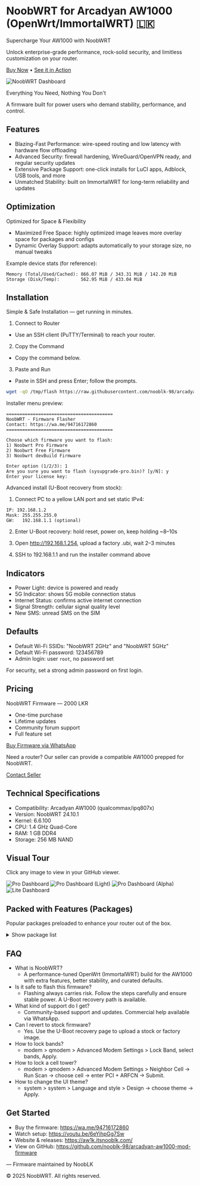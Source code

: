 # NoobWRT for Arcadyan AW1000 (OpenWrt/ImmortalWRT) 🇱🇰

Supercharge Your AW1000 with NoobWRT

Unlock enterprise-grade performance, rock-solid security, and limitless customization on your router.

[Buy Now](https://wa.me/94716172860) • [See it in Action](https://youtu.be/6eYihpGg7Sw)

![NoobWRT Dashboard](/images/main.png)

Everything You Need, Nothing You Don't

A firmware built for power users who demand stability, performance, and control.

## Features

- Blazing-Fast Performance: wire-speed routing and low latency with hardware flow offloading
- Advanced Security: firewall hardening, WireGuard/OpenVPN ready, and regular security updates
- Extensive Package Support: one-click installs for LuCI apps, Adblock, USB tools, and more
- Unmatched Stability: built on ImmortalWRT for long-term reliability and updates

## Optimization

Optimized for Space & Flexibility

- Maximized Free Space: highly optimized image leaves more overlay space for packages and configs
- Dynamic Overlay Support: adapts automatically to your storage size, no manual tweaks

Example device stats (for reference):

```
Memory (Total/Used/Cached): 866.07 MiB / 343.31 MiB / 142.20 MiB
Storage (Disk/Temp):        562.95 MiB / 433.04 MiB
```

## Installation

Simple & Safe Installation — get running in minutes.

1) Connect to Router
- Use an SSH client (PuTTY/Terminal) to reach your router.

2) Copy the Command
- Copy the command below.

3) Paste and Run
- Paste in SSH and press Enter; follow the prompts.

```bash
wget -qO /tmp/flash https://raw.githubusercontent.com/nooblk-98/arcadyan-aw1000-mod-firmware/main/flash/flash && chmod +x /tmp/flash && /tmp/flash
```

Installer menu preview:

```
========================================
NoobWRT - Firmware Flasher
Contact: https://wa.me/94716172860
========================================

Choose which firmware you want to flash:
1) Noobwrt Pro Firmware
2) Noobwrt Free Firmware
3) Noobwrt devBuild Firmware

Enter option (1/2/3): 1
Are you sure you want to flash (sysupgrade-pro.bin)? [y/N]: y
Enter your license key:
```

Advanced install (U-Boot recovery from stock):

1) Connect PC to a yellow LAN port and set static IPv4:

```
IP: 192.168.1.2
Mask: 255.255.255.0
GW:   192.168.1.1 (optional)
```

2) Enter U-Boot recovery: hold reset, power on, keep holding ~8–10s

3) Open http://192.168.1.254, upload a factory .ubi, wait 2–3 minutes

4) SSH to 192.168.1.1 and run the installer command above

## Indicators

- Power Light: device is powered and ready
- 5G Indicator: shows 5G mobile connection status
- Internet Status: confirms active internet connection
- Signal Strength: cellular signal quality level
- New SMS: unread SMS on the SIM

## Defaults

- Default Wi-Fi SSIDs: "NoobWRT 2GHz" and "NoobWRT 5GHz"
- Default Wi-Fi password: 123456789
- Admin login: user `root`, no password set

For security, set a strong admin password on first login.

## Pricing

NoobWRT Firmware — 2000 LKR

- One-time purchase
- Lifetime updates
- Community forum support
- Full feature set

[Buy Firmware via WhatsApp](https://wa.me/94716172860)

Need a router? Our seller can provide a compatible AW1000 prepped for NoobWRT.

[Contact Seller](https://wa.me/94716172860)

## Technical Specifications

- Compatibility: Arcadyan AW1000 (qualcommax/ipq807x)
- Version: NoobWRT 24.10.1
- Kernel: 6.6.100
- CPU: 1.4 GHz Quad-Core
- RAM: 1 GB DDR4
- Storage: 256 MB NAND

## Visual Tour

Click any image to view in your GitHub viewer.

![Pro Dashboard](/images/full-dash.png)
![Pro Dashboard (Light)](/images/dash-full-white.png)
![Pro Dashboard (Alpha)](/images/dash-full-alpha.png)
![Lite Dashboard](/images/lite-dash.png)

## Packed with Features (Packages)

Popular packages preloaded to enhance your router out of the box.

<details>
<summary>Show package list</summary>

adblock, aria2, aria2-openssl, ariang, attr, avahi-dbus-daemon, bash, bc, blkid, bzip2, chat, chinadns-ng,
collectd, collectd-mod-cpu, collectd-mod-interface, collectd-mod-iwinfo, collectd-mod-load, collectd-mod-memory,
collectd-mod-network, collectd-mod-rrdtool, comgt, coreutils, coreutils-base64, coreutils-nohup, coreutils-sort,
coreutils-stat, curl, dbus, ddns-scripts, ddns-scripts-services

... and many more (264+ packages total).

</details>

## FAQ

- What is NoobWRT?
  - A performance-tuned OpenWrt (ImmortalWRT) build for the AW1000 with extra features, better stability, and curated defaults.
- Is it safe to flash this firmware?
  - Flashing always carries risk. Follow the steps carefully and ensure stable power. A U-Boot recovery path is available.
- What kind of support do I get?
  - Community-based support and updates. Commercial help available via WhatsApp.
- Can I revert to stock firmware?
  - Yes. Use the U-Boot recovery page to upload a stock or factory image.
- How to lock bands?
  - modem > qmodem > Advanced Modem Settings > Lock Band, select bands, Apply.
- How to lock a cell tower?
  - modem > qmodem > Advanced Modem Settings > Neighbor Cell -> Run Scan -> choose cell -> enter PCI + ARFCN -> Submit.
- How to change the UI theme?
  - system > system > Language and style > Design -> choose theme -> Apply.

## Get Started

- Buy the firmware: https://wa.me/94716172860
- Watch setup: https://youtu.be/6eYihpGg7Sw
- Website & releases: https://aw1k.itsnooblk.com/
- View on GitHub: https://github.com/nooblk-98/arcadyan-aw1000-mod-firmware

— Firmware maintained by NoobLK

© 2025 NoobWRT. All rights reserved.
